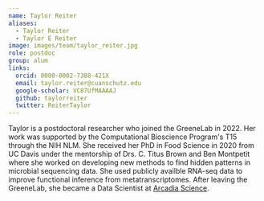 ```yaml
---
name: Taylor Reiter
aliases:
  - Taylor Reiter
  - Taylor E Reiter
image: images/team/taylor_reiter.jpg
role: postdoc
group: alum
links:
  orcid: 0000-0002-7388-421X
  email: taylor.reiter@cuanschutz.edu
  google-scholar: VC87UfMAAAAJ
  github: taylorreiter
  twitter: ReiterTaylor
---
```


Taylor is a postdoctoral researcher who joined the GreeneLab in 2022.
Her work was supported by the Computational Bioscience Program's T15 through the NIH NLM.
She received her PhD in Food Science in 2020 from UC Davis under the mentorship of Drs. C. Titus Brown and Ben Montpetit where she worked on developing new methods to find hidden patterns in microbial sequencing data.
She used publicly availble RNA-seq data to improve functional inference from metatranscriptomes.
After leaving the GreeneLab, she became a Data Scientist at [Arcadia Science](https://www.arcadiascience.com).
